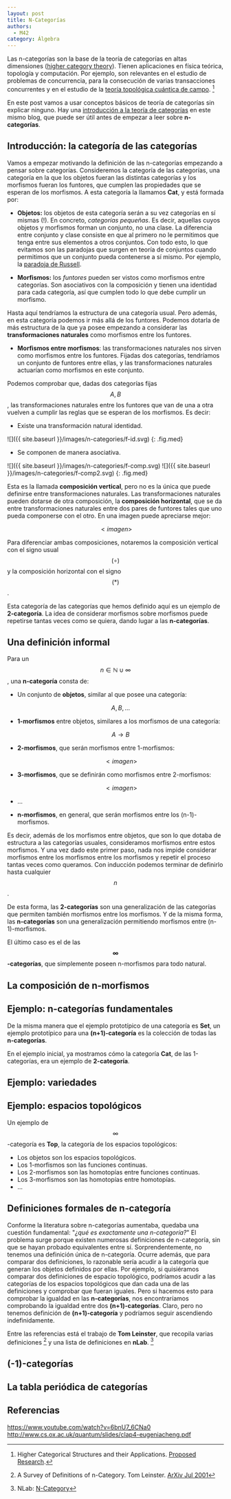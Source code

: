 ```yaml
---
layout: post
title: N-Categorías
authors:
  - M42
category: Álgebra
---
```


Las n-categorías son la base de la teoría de categorías en altas dimensiones
([higher category theory](http://ncatlab.org/nlab/show/higher+category+theory)). Tienen aplicaciones en física teórica, topología y
computación. Por ejemplo, son relevantes en el estudio de problemas de
concurrencia, para la consecución de varias transacciones concurrentes y en el
estudio de la
[teoría topológica cuántica de campo](https://es.wikipedia.org/wiki/Teor%C3%ADa_topol%C3%B3gica_cu%C3%A1ntica_de_campo). [^ncats-applications]

En este post vamos a usar conceptos básicos de teoría de categorías sin
explicar ninguno. Hay una
[introducción a la teoría de categorías](http://0.0.0.0:4000/blog/2014/10/04/intro-categorias/)
en este mismo
blog, que puede ser útil antes de empezar a leer sobre **n-categorías**.

## Introducción: la categoría de las categorías

Vamos a empezar motivando la definición de las n-categorías empezando a pensar
sobre categorías. Consideremos la categoría de las categorías, una categoría en
la que los objetos fueran las distintas categorías y los morfismos fueran los
funtores, que cumplen las propiedades que se esperan de los morfismos. A esta
categoría la llamamos **Cat**, y está formada por:

* **Objetos:** los objetos de esta categoría serán a su vez categorías en sí
  mismas (!). En concreto, *categorías pequeñas*.
  Es decir, aquellas cuyos objetos y morfismos forman un conjunto, no una clase.
  La diferencia entre conjunto y clase consiste en que al primero no le
  permitimos que tenga entre sus elementos a otros conjuntos. Con todo esto, lo
  que evitamos son las paradojas que surgen en teoría de conjuntos cuando
  permitimos que  un
  conjunto pueda contenerse a sí mismo. Por ejemplo, la
  [paradoja de Russell](https://es.wikipedia.org/wiki/Paradoja_de_Russell).

* **Morfismos:** los *funtores* pueden ser vistos como morfismos entre
  categorías. Son asociativos con la composición y tienen una identidad para
  cada categoría, así que cumplen todo lo que debe cumplir un morfismo.

<!--more-->

Hasta aquí tendríamos la estructura de una categoría usual. Pero además, en esta
categoría podemos ir más allá de los funtores. Podemos dotarla de más estructura
de la que ya posee empezando a considerar las **transformaciones naturales**
como morfismos entre los funtores.

* **Morfismos entre morfismos**: las transformaciones naturales nos sirven como
  morfismos entre los funtores. Fijadas dos categorías, tendríamos un conjunto
  de funtores entre ellas, y las transformaciones naturales actuarían como
  morfismos en este conjunto.

Podemos comprobar que, dadas dos categorías fijas $$A,B$$, las transformaciones
naturales entre los funtores que van de una a otra vuelven a cumplir las reglas
que se esperan de los morfismos. Es decir:

* Existe una transformación natural identidad.

![]({{ site.baseurl }}/images/n-categories/f-id.svg)
{: .fig.med}

* Se componen de manera asociativa.

![]({{ site.baseurl }}/images/n-categories/f-comp.svg)
![]({{ site.baseurl }}/images/n-categories/f-comp2.svg)
{: .fig.med}

Esta es la llamada **composición vertical**, pero no es la única que puede
definirse entre transformaciones naturales. Las transformaciones naturales
pueden dotarse de otra composición, la
**composición horizontal**, que se da entre transformaciones naturales entre dos
pares de funtores tales que uno pueda componerse con el otro. En una imagen
puede apreciarse mejor:

   $$<imagen>$$

Para diferenciar ambas composiciones, notaremos la composición vertical con el
signo usual $$(\circ)$$ y la composición horizontal con el signo $$(\ast)$$.

Esta categoría de las categorías que hemos definido aquí es un ejemplo de **2-categoría**. La idea de considerar
morfismos sobre morfismos puede repetirse tantas veces como se quiera, dando
lugar a las **n-categorías**.


## Una definición informal

Para un $$n \in \mathbb{N} \cup \infty$$, una **n-categoría** consta de:

* Un conjunto de **objetos**, similar al que posee una categoría:

    $$A,B,\dots $$

* **1-morfismos** entre objetos, similares a los morfismos de una categoría:

    $$A \rightarrow B$$

* **2-morfismos**, que serán morfismos entre 1-morfismos:

    $$ <imagen> $$

* **3-morfismos**, que se definirán como morfismos entre 2-morfismos:

    $$ <imagen> $$

* ...

* **n-morfismos**, en general, que serán morfismos entre los (n-1)-morfismos.

Es decir, además de los morfismos entre objetos, que son lo que dotaba de
estructura a las categorías usuales, consideramos morfismos entre
estos morfismos. Y una vez dado este primer paso, nada nos impide considerar
morfismos
entre los morfismos entre los morfismos y repetir el proceso tantas veces
como queramos. Con inducción podemos terminar de definirlo hasta cualquier $$n$$.

De esta forma, las **2-categorías** son una generalización de las categorías
que permiten también morfismos entre los morfismos. Y de la misma forma, las
**n-categorías** son una generalización permitiendo morfismos entre
(n-1)-morfismos.

El último caso es el de las **$$\infty$$-categorías**, que simplemente poseen
n-morfismos para todo natural.

## La composición de n-morfismos

## Ejemplo: n-categorías fundamentales

De la misma manera que el ejemplo prototípico de una categoría es **Set**, un
ejemplo prototípico para una **(n+1)-categoría** es la colección de todas las
**n-categorías**.

En el ejemplo inicial, ya mostramos cómo la categoría **Cat**, de las
1-categorías, era un ejemplo de **2-categoría**.


## Ejemplo: variedades

## Ejemplo: espacios topológicos

Un ejemplo de $$\infty$$-categoría es **Top**, la categoría de los espacios
topológicos:

* Los objetos son los espacios topológicos.
* Los 1-morfismos son las funciones continuas.
* Los 2-morfismos son las homotopías entre funciones continuas.
* Los 3-morfismos son las homotopías entre homotopías.
* ...

## Definiciones formales de n-categoría

Conforme la literatura sobre n-categorías aumentaba, quedaba una cuestión
fundamental: "*¿qué es exactamente una n-categoría?*" El problema surge porque
existen numerosas definiciones de n-categoría, sin que se
hayan probado equivalentes entre sí. Sorprendentemente, no tenemos una
definición única de n-categoría. Ocurre además, que para comparar dos
definiciones, lo razonable sería acudir a la categoría que generan los objetos
definidos por ellas. Por ejemplo, si quisiéramos comparar dos definiciones de
espacio topológico, podríamos acudir a las categorías de los espacios topológicos
que dan cada una de las definiciones y comprobar que fueran iguales. Pero si
hacemos esto para comprobar la igualdad en las **n-categorías**, nos
encontraríamos comprobando la igualdad entre dos **(n+1)-categorías**. Claro,
pero no tenemos definición de **(n+1)-categoría** y podríamos seguir ascendiendo
indefinidamente.

Entre las referencias está el trabajo de **Tom Leinster**, que recopila varias
definiciones [^ncats-def] y una lista de definiciones en **nLab**. [^ncats-nlab]




## (-1)-categorías

## La tabla periódica de categorías


## Referencias

https://www.youtube.com/watch?v=6bnU7_6CNa0
http://www.cs.ox.ac.uk/quantum/slides/clap4-eugeniacheng.pdf

[^ncats-applications]: Higher Categorical Structures and their Applications. [Proposed Research](http://www.math.uchicago.edu/~may/NCATS/ForWeb.pdf).
[^ncats-def]: A Survey of Definitions of n-Category. Tom Leinster. [ArXiv Jul 2001](http://arxiv.org/pdf/math/0107188v1.pdf)
[^ncats-nlab]: NLab: [N-Category](http://ncatlab.org/nlab/show/n-category#list_of_definitions)
